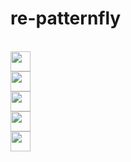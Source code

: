 <h1>re-patternfly</h1>

<br/>

<img style="height:2rem;" src="https://img.shields.io/github/license/a1e872e9/my-patternfly?style=for-the-badge"/>
<br/>
<img style="height:2rem;" src="https://img.shields.io/github/languages/count/a1e872e9/my-patternfly?style=for-the-badge"/>
<br/>
<img style="height:2rem;" src="https://img.shields.io/github/languages/top/a1e872e9/my-patternfly?style=for-the-badge"/>
<br/>
<img style="height:2rem;" src="https://img.shields.io/github/languages/code-size/a1e872e9/my-patternfly?style=for-the-badge"/>
<br/>
<img style="height:2rem;" src="https://img.shields.io/github/repo-size/a1e872e9/my-patternfly?style=for-the-badge"/>
